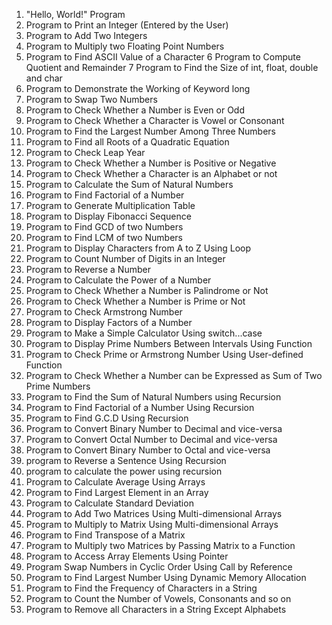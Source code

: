 1.  "Hello, World!" Program
  2.  Program to Print an Integer (Entered by the User)
  3.  Program to Add Two Integers
  4.  Program to Multiply two Floating Point Numbers
  5. Program to Find ASCII Value of a Character
  6  Program to Compute Quotient and Remainder
  7  Program to Find the Size of int, float, double and char
  8.  Program to Demonstrate the Working of Keyword long
  9. Program to Swap Two Numbers
  10.  Program to Check Whether a Number is Even or Odd
  11.  Program to Check Whether a Character is Vowel or Consonant
  12.  Program to Find the Largest Number Among Three Numbers
  13.  Program to Find all Roots of a Quadratic Equation
  14.  Program to Check Leap Year
  15.  Program to Check Whether a Number is Positive or Negative
  16.  Program to Check Whether a Character is an Alphabet or not
  17.  Program to Calculate the Sum of Natural Numbers
  18.  Program to Find Factorial of a Number
  19.  Program to Generate Multiplication Table
  20.  Program to Display Fibonacci Sequence
  21.  Program to Find GCD of two Numbers
  22.  Program to Find LCM of two Numbers
  23.  Program to Display Characters from A to Z Using Loop
  24.  Program to Count Number of Digits in an Integer
  25.  Program to Reverse a Number
  26.  Program to Calculate the Power of a Number
  27.  Program to Check Whether a Number is Palindrome or Not
  28.  Program to Check Whether a Number is Prime or Not
  29.  Program to Check Armstrong Number
  30.  Program to Display Factors of a Number
  31. Program to Make a Simple Calculator Using switch...case
  32.  Program to Display Prime Numbers Between Intervals Using Function
  33.  Program to Check Prime or Armstrong Number Using User-defined Function
  34.  Program to Check Whether a Number can be Expressed as Sum of Two Prime Numbers
  35.  Program to Find the Sum of Natural Numbers using Recursion
  36.  Program to Find Factorial of a Number Using Recursion
  37.  Program to Find G.C.D Using Recursion
  38.  Program to Convert Binary Number to Decimal and vice-versa
  39.  Program to Convert Octal Number to Decimal and vice-versa
  40.  Program to Convert Binary Number to Octal and vice-versa
  41.  program to Reverse a Sentence Using Recursion
  42.  program to calculate the power using recursion
  43.  Program to Calculate Average Using Arrays
  44.  Program to Find Largest Element in an Array
  45.  Program to Calculate Standard Deviation
  46.  Program to Add Two Matrices Using Multi-dimensional Arrays
  47.  Program to Multiply to Matrix Using Multi-dimensional Arrays
  48.  Program to Find Transpose of a Matrix
  49.  Program to Multiply two Matrices by Passing Matrix to a Function
   50. Program to Access Array Elements Using Pointer
   51.  Program Swap Numbers in Cyclic Order Using Call by Reference
   52.  Program to Find Largest Number Using Dynamic Memory Allocation
   53.  Program to Find the Frequency of Characters in a String
   54.  Program to Count the Number of Vowels, Consonants and so on
   55.  Program to Remove all Characters in a String Except Alphabets
